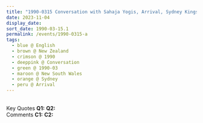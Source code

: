 ```yaml
---
title: "1990-0315 Conversation with Sahaja Yogis, Arrival, Sydney Kingsford Smith International Airport, 241 O'Riordan Street, Mascot, New South Wales, Australia"
date: 2023-11-04
display_date: 
sort_date: 1990-03-15.1
permalink: /events/1990-0315-a
tags:
  - blue @ English
  - brown @ New Zealand
  - crimson @ 1990
  - deeppink @ Conversation
  - green @ 1990-03
  - maroon @ New South Wales
  - orange @ Sydney
  - peru @ Arrival
---
```


<br>

<wave-list>
  <list-title color="DarkSeaGreen" width="55">Key Quotes</list-title>
  <list-item color="BlanchedAlmond" width="280"><b>Q1:</b> <i></i></list-item>
  <list-item color="Lavender" width="280"><b>Q2:</b> <i></i></list-item>
</wave-list>

<br>

<wave-list>
  <list-title color="DarkSeaGreen" width="55">Comments</list-title>
  <list-item color="BlanchedAlmond" width="280"><b>C1:</b> <i></i></list-item>
  <list-item color="Lavender" width="280"><b>C2:</b> <i></i></list-item>
</wave-list>